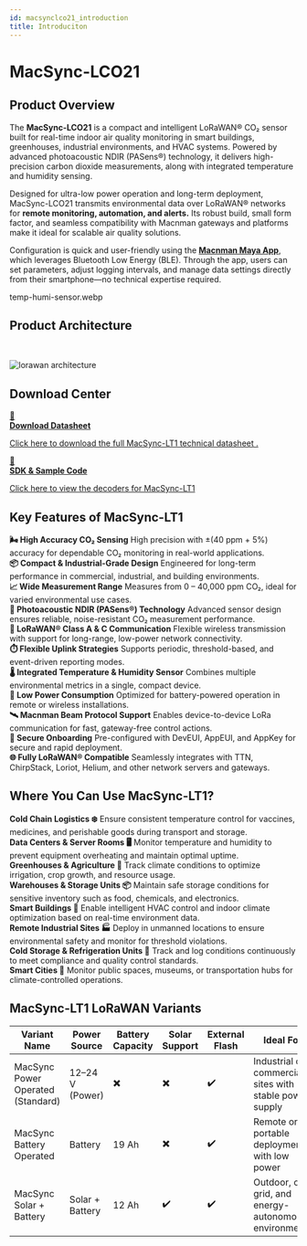 ```yaml
---
id: macsynclco21_introduction
title: Introduciton
---
```


# MacSync-LCO21

## Product Overview

The **MacSync-LCO21** is a compact and intelligent LoRaWAN® CO₂ sensor built for real-time indoor air quality monitoring in smart buildings, greenhouses, industrial environments, and HVAC systems. Powered by advanced photoacoustic NDIR (PASens®) technology, it delivers high-precision carbon dioxide measurements, along with integrated temperature and humidity sensing.

Designed for ultra-low power operation and long-term deployment, MacSync-LCO21 transmits environmental data over LoRaWAN® networks for **remote monitoring, automation, and alerts.** Its robust build, small form factor, and seamless compatibility with Macnman gateways and platforms make it ideal for scalable air quality solutions.

Configuration is quick and user-friendly using the [**Macnman Maya App**](https://play.google.com/store/apps/details?id=com.macnman.app&pcampaignid=web_share), which leverages Bluetooth Low Energy (BLE). Through the app, users can set parameters, adjust logging intervals, and manage data settings directly from their smartphone—no technical expertise required.

temp-humi-sensor.webp

## Product Architecture
<br/>

![lorawan architecture](/img/lorawan/lorawan_macsync_archi.svg)

## Download Center

<div className="icon-card-grid">
  <a href="https://drive.google.com/file/d/160C4s1MZkL_QHsDzzE9iVL3f-D2RmYdn/view?usp=sharing" 
  className="icon-card">
    <div className="icon">📂</div>  
    <div>
      <strong>Download Datasheet</strong>
      <p>Click here to download the full MacSync-LT1 technical datasheet
.</p>
    </div>
  </a>
  <a href="https://github.com/MacnMan/LoRa_Module_SDK/tree/main/SDK/LoRaWAN_AT_Slave" 
  className="icon-card">
    <div className="icon">📝</div>
    <div>
      <strong>SDK & Sample Code</strong>
      <p>Click here to view the decoders for MacSync-LT1</p>
    </div>
  </a>
</div>

<div style={{ margin: "2rem 0" }}></div>


## Key Features of MacSync-LT1

<div className="reusable-feature-grid">
  <div className="reusable-feature-card">
    <strong>🌬️ High Accuracy CO₂ Sensing</strong>
    High precision with ±(40 ppm + 5%) accuracy for dependable CO₂ monitoring in real-world applications.
  </div>
  <div className="reusable-feature-card">
    <strong>📦 Compact & Industrial-Grade Design</strong>
    Engineered for long-term performance in commercial, industrial, and building environments.
  </div>
  <div className="reusable-feature-card">
    <strong>📈 Wide Measurement Range</strong>
    Measures from 0 – 40,000 ppm CO₂, ideal for varied environmental use cases.
  </div>
  <div className="reusable-feature-card">
    <strong>🔬 Photoacoustic NDIR (PASens®) Technology</strong>
    Advanced sensor design ensures reliable, noise-resistant CO₂ measurement performance.
  </div>
  <div className="reusable-feature-card">
    <strong>📡 LoRaWAN® Class A & C Communication</strong>
    Flexible wireless transmission with support for long-range, low-power network connectivity.
  </div>
  <div className="reusable-feature-card">
    <strong>⏱️ Flexible Uplink Strategies</strong>
    Supports periodic, threshold-based, and event-driven reporting modes.
  </div>
  <div className="reusable-feature-card">
    <strong>🌡️ Integrated Temperature & Humidity Sensor</strong>
    Combines multiple environmental metrics in a single, compact device.
  </div>
  <div className="reusable-feature-card">
    <strong>🔋 Low Power Consumption</strong>
    Optimized for battery-powered operation in remote or wireless installations.
  </div>
  <div className="reusable-feature-card">
    <strong>🛰️ Macnman Beam Protocol Support</strong>
    Enables device-to-device LoRa communication for fast, gateway-free control actions.
  </div>
  <div className="reusable-feature-card">
    <strong>🔐 Secure Onboarding</strong>
    Pre-configured with DevEUI, AppEUI, and AppKey for secure and rapid deployment.
  </div>
  <div className="reusable-feature-card">
    <strong>🌐 Fully LoRaWAN® Compatible</strong>
    Seamlessly integrates with TTN, ChirpStack, Loriot, Helium, and other network servers and gateways.
  </div>
</div>

## Where You Can Use MacSync-LT1?

<div className="reusable-feature-grid">
  <div className="reusable-feature-card">
    <strong>Cold Chain Logistics ❄️</strong>
    Ensure consistent temperature control for vaccines, medicines, and perishable goods during transport and storage.
  </div>
  <div className="reusable-feature-card">
    <strong>Data Centers & Server Rooms 🖥️</strong>
    Monitor temperature and humidity to prevent equipment overheating and maintain optimal uptime.
  </div>
  <div className="reusable-feature-card">
    <strong>Greenhouses & Agriculture 🌿</strong>
    Track climate conditions to optimize irrigation, crop growth, and resource usage.
  </div>
  <div className="reusable-feature-card">
    <strong>Warehouses & Storage Units 📦</strong>
    Maintain safe storage conditions for sensitive inventory such as food, chemicals, and electronics.
  </div>
  <div className="reusable-feature-card">
    <strong>Smart Buildings 🏢</strong>
    Enable intelligent HVAC control and indoor climate optimization based on real-time environment data.
  </div>
  <div className="reusable-feature-card">
    <strong>Remote Industrial Sites 🏭</strong>
    Deploy in unmanned locations to ensure environmental safety and monitor for threshold violations.
  </div>
  <div className="reusable-feature-card">
    <strong>Cold Storage & Refrigeration Units 🧊</strong>
    Track and log conditions continuously to meet compliance and quality control standards.
  </div>
  <div className="reusable-feature-card">
    <strong>Smart Cities 🌆</strong>
    Monitor public spaces, museums, or transportation hubs for climate-controlled operations.
  </div>
</div>


##  MacSync-LT1 LoRaWAN Variants

<table className="parameter-table">
  <thead>
    <tr>
      <th>Variant Name</th>
      <th>Power Source</th>
      <th>Battery Capacity</th>
      <th>Solar Support</th>
      <th>External Flash</th>
      <th>Ideal For</th>
    </tr>
  </thead>
  <tbody>
    <tr>
      <td>MacSync Power Operated (Standard)</td>
      <td>12–24 V (Power)</td>
      <td>✖️</td>
      <td>✖️</td>
      <td>✔️</td>
      <td>Industrial or commercial sites with stable power supply</td>
    </tr>
    <tr>
      <td>MacSync Battery Operated</td>
      <td>Battery</td>
      <td>19 Ah</td>
      <td>✖️</td>
      <td>✔️</td>
      <td>Remote or portable deployments with low power</td>
    </tr>
    <tr>
      <td>MacSync Solar + Battery</td>
      <td>Solar + Battery</td>
      <td>12 Ah</td>
      <td>✔️</td>
      <td>✔️</td>
      <td>Outdoor, off-grid, and energy-autonomous environments</td>
    </tr>
  </tbody>
</table>
